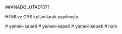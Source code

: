 ##ANADOLUTAD1071


HTMLve CSS kullanılarak yapılmıstır


<img src="gifyemek.gif" alt="">#   y e m e k - s e p e t i  
 #   y e m e k - s e p e t i  
 #   y e m e k - s e p e t i  
 #   h a m  
 